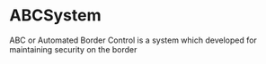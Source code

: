 # ABCSystem
ABC or Automated Border Control is a system which developed for maintaining security on the border
